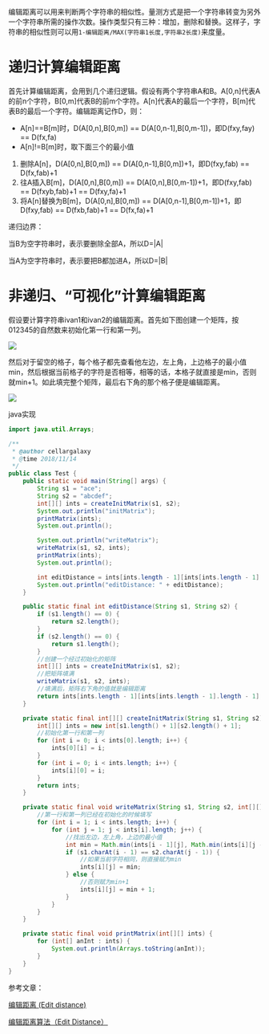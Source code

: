 编辑距离可以用来判断两个字符串的相似性。量测方式是把一个字符串转变为另外一个字符串所需的操作次数。操作类型只有三种：增加，删除和替换。这样子，字符串的相似性则可以用`1-编辑距离/MAX(字符串1长度,字符串2长度)`来度量。

# 递归计算编辑距离

首先计算编辑距离，会用到几个递归逻辑。假设有两个字符串A和B。A[0,n]代表A的前n个字符，B[0,m]代表B的前m个字符。A[n]代表A的最后一个字符，B[m]代表B的最后一个字符。编辑距离记作D，则：

+ A[n]==B[m]时，D(A[0,n],B[0,m]) == D(A[0,n-1],B[0,m-1])，即D(fxy,fay) == D(fx,fa)
+ A[n]!=B[m]时，取下面三个的最小值

1. 删除A[n]，D(A[0,n],B[0,m]) == D(A[0,n-1],B[0,m])+1，即D(fxy,fab) == D(fx,fab)+1
2. 往A插入B[m]，D(A[0,n],B[0,m]) == D(A[0,n],B[0,m-1])+1，即D(fxy,fab) == D(fxyb,fab)+1 == D(fxy,fa)+1
3. 将A[n]替换为B[m]，D(A[0,n],B[0,m]) == D(A[0,n-1],B[0,m-1])+1，即D(fxy,fab) == D(fxb,fab)+1 == D(fx,fa)+1

递归边界：

当B为空字符串时，表示要删除全部A，所以D=|A|

当A为空字符串时，表示要把B都加进A，所以D=|B|

# 非递归、“可视化”计算编辑距离

假设要计算字符串ivan1和ivan2的编辑距离。首先如下图创建一个矩阵，按012345的自然数来初始化第一行和第一列。

![](/file/blog/code/20181114/img-blog.csdn.net-20161231203819568)

然后对于留空的格子，每个格子都先查看他左边，左上角，上边格子的最小值min，然后根据当前格子的字符是否相等，相等的话，本格子就直接是min，否则就min+1。如此填完整个矩阵，最后右下角的那个格子便是编辑距离。

![](/file/blog/code/20181114/img-blog.csdn.net-20161231211830683)

java实现
```java
import java.util.Arrays;

/**
 * @author cellargalaxy
 * @time 2018/11/14
 */
public class Test {
	public static void main(String[] args) {
		String s1 = "ace";
		String s2 = "abcdef";
		int[][] ints = createInitMatrix(s1, s2);
		System.out.println("initMatrix");
		printMatrix(ints);
		System.out.println();

		System.out.println("writeMatrix");
		writeMatrix(s1, s2, ints);
		printMatrix(ints);
		System.out.println();

		int editDistance = ints[ints.length - 1][ints[ints.length - 1].length - 1];
		System.out.println("editDistance: " + editDistance);
	}

	public static final int editDistance(String s1, String s2) {
		if (s1.length() == 0) {
			return s2.length();
		}
		if (s2.length() == 0) {
			return s1.length();
		}
		//创建一个经过初始化的矩阵
		int[][] ints = createInitMatrix(s1, s2);
		//把矩阵填满
		writeMatrix(s1, s2, ints);
		//填满后，矩阵右下角的值就是编辑距离
		return ints[ints.length - 1][ints[ints.length - 1].length - 1];
	}

	private static final int[][] createInitMatrix(String s1, String s2) {
		int[][] ints = new int[s1.length() + 1][s2.length() + 1];
		//初始化第一行和第一列
		for (int i = 0; i < ints[0].length; i++) {
			ints[0][i] = i;
		}
		for (int i = 0; i < ints.length; i++) {
			ints[i][0] = i;
		}
		return ints;
	}

	private static final void writeMatrix(String s1, String s2, int[][] ints) {
		//第一行和第一列已经在初始化的时候填写
		for (int i = 1; i < ints.length; i++) {
			for (int j = 1; j < ints[i].length; j++) {
				//找出左边，左上角，上边的最小值
				int min = Math.min(ints[i - 1][j], Math.min(ints[i][j - 1], ints[i - 1][j - 1]));
				if (s1.charAt(i - 1) == s2.charAt(j - 1)) {
					//如果当前字符相同，则直接赋为min
					ints[i][j] = min;
				} else {
					//否则赋为min+1
					ints[i][j] = min + 1;
				}
			}
		}
	}

	private static final void printMatrix(int[][] ints) {
		for (int[] anInt : ints) {
			System.out.println(Arrays.toString(anInt));
		}
	}
}
```

参考文章：

[编辑距离 (Edit distance)](https://www.dreamxu.com/books/dsa/dp/edit-distance.html)

[编辑距离算法（Edit Distance）](https://blog.csdn.net/chichoxian/article/details/53944188)